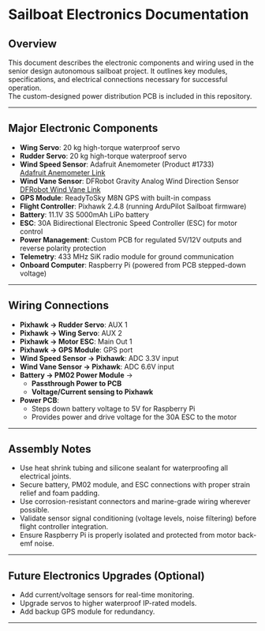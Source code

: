 # Sailboat Electronics Documentation

## Overview
This document describes the electronic components and wiring used in the senior design autonomous sailboat project. It outlines key modules, specifications, and electrical connections necessary for successful operation.  
The custom-designed power distribution PCB is included in this repository.

---

## Major Electronic Components

- **Wing Servo**: 20 kg high-torque waterproof servo
- **Rudder Servo**: 20 kg high-torque waterproof servo
- **Wind Speed Sensor**: Adafruit Anemometer (Product #1733)  
  [Adafruit Anemometer Link](https://www.adafruit.com/product/1733?gQT=1)
- **Wind Vane Sensor**: DFRobot Gravity Analog Wind Direction Sensor  
  [DFRobot Wind Vane Link](https://www.dfrobot.com/product-2340.html)
- **GPS Module**: ReadyToSky M8N GPS with built-in compass
- **Flight Controller**: Pixhawk 2.4.8 (running ArduPilot Sailboat firmware)
- **Battery**: 11.1V 3S 5000mAh LiPo battery
- **ESC**: 30A Bidirectional Electronic Speed Controller (ESC) for motor control
- **Power Management**: Custom PCB for regulated 5V/12V outputs and reverse polarity protection
- **Telemetry**: 433 MHz SiK radio module for ground communication
- **Onboard Computer**: Raspberry Pi (powered from PCB stepped-down voltage)

---

## Wiring Connections

- **Pixhawk → Rudder Servo**: AUX 1
- **Pixhawk → Wing Servo**: AUX 2
- **Pixhawk → Motor ESC**: Main Out 1
- **Pixhawk → GPS Module**: GPS port
- **Wind Speed Sensor → Pixhawk**: ADC 3.3V input
- **Wind Vane Sensor → Pixhawk**: ADC 6.6V input
- **Battery → PM02 Power Module** → 
  - **Passthrough Power to PCB**
  - **Voltage/Current sensing to Pixhawk**
- **Power PCB**:
  - Steps down battery voltage to 5V for Raspberry Pi
  - Provides power and drive voltage for the 30A ESC to the motor

---

## Assembly Notes

- Use heat shrink tubing and silicone sealant for waterproofing all electrical joints.
- Secure battery, PM02 module, and ESC connections with proper strain relief and foam padding.
- Use corrosion-resistant connectors and marine-grade wiring wherever possible.
- Validate sensor signal conditioning (voltage levels, noise filtering) before flight controller integration.
- Ensure Raspberry Pi is properly isolated and protected from motor back-emf noise.

---

## Future Electronics Upgrades (Optional)

- Add current/voltage sensors for real-time monitoring.
- Upgrade servos to higher waterproof IP-rated models.
- Add backup GPS module for redundancy.

---

